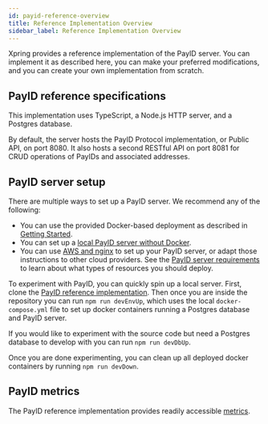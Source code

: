 ```yaml
---
id: payid-reference-overview
title: Reference Implementation Overview
sidebar_label: Reference Implementation Overview
---
```


Xpring provides a reference implementation of the PayID server. You can implement it as described here, you can make your preferred modifications, and you can create your own implementation from scratch.

## PayID reference specifications

This implementation uses TypeScript, a Node.js HTTP server, and a Postgres database.

By default, the server hosts the PayID Protocol implementation, or Public API, on port 8080. It also hosts a second RESTful API on port 8081 for CRUD operations of PayIDs and associated addresses.

## PayID server setup

There are multiple ways to set up a PayID server. We recommend any of the following:
- You can use the provided Docker-based deployment as described in [Getting Started](/).
- You can set up a [local PayID server without Docker](https://docs.payid.org/local-deployment/).
- You can use [AWS and nginx](remote-deployment) to set up your PayID server, or adapt those instructions to other cloud providers. See the [PayID server requirements](payid-server-requirements) to learn about what types of resources you should deploy.

To experiment with PayID, you can quickly spin up a local server. First, clone the [PayID reference implementation](https://github.com/payid-org/payid). Then once you are inside the repository you can run `npm run devEnvUp`, which uses the local `docker-compose.yml` file to set up docker containers running a Postgres database and PayID server.

If you would like to experiment with the source code but need a Postgres database to develop with you can run `npm run devDbUp`.

Once you are done experimenting, you can clean up all deployed docker containers by running `npm run devDown`.

## PayID metrics

The PayID reference implementation provides readily accessible [metrics](metrics).
